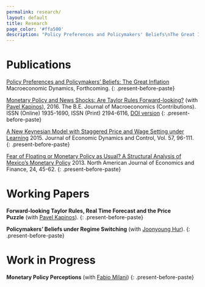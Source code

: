 ```yaml
---
permalink: research/
layout: default
title: Research
page_color: '#ffa500'
description: "Policy Preferences and Policymakers' Beliefs\nThe Great Inflation\nTaylor Rule\nNews Shocks\nFear of Floating\nLearning \nMonetary Policy"
---
```



# Publications

[Policy Preferences and Policymakers’ Beliefs: The Great Inflation](/assets/mdacceptedgbestgi.pdf) Macroeconomic Dynamics, Forthcoming.
{: .present-before-paste}

[Monetary Policy and News Shocks: Are Taylor Rules Forward-looking?](http://papers.ssrn.com/sol3/papers.cfm?abstract_id=2371965) (with [Pavel Kapinos](https://sites.google.com/site/pavelkapinos/)), 2016. The B.E. Journal of Macroeconomics (Contributions). ISSN (Online) 1935-1690, ISSN (Print) 2194-6116,&nbsp;[DOI version](http://www.degruyter.com/view/j/bejm.ahead-of-print/bejm-2014-0161/bejm-2014-0161.xml)
{: .present-before-paste}

[A New Keynesian Model with Staggered Price and Wage Setting under Learning](/assets/gbestjedcrevisionfinal42015.pdf)&nbsp;2015. Journal of Economic Dynamics and Control, Vol. 57, 96-111.
{: .present-before-paste}

[Fear of Floating or Monetary Policy as Usual? A Structural Analysis of Mexico’s Monetary Policy](http://www.sciencedirect.com/science/article/pii/S1062940812000514)&nbsp;2013. North American Journal of Economics and Finance, 24, 45-62.
{: .present-before-paste}

# Working Papers

**Forward-looking Taylor Rules, Real Time Forecast and the Price Puzzle**&nbsp;(with [Pavel Kapinos](https://sites.google.com/site/pavelkapinos/)).
{: .present-before-paste}

**Policymakers’ Beliefs under Regime Switching** (with [Joonyoung Hur](https://sites.google.com/site/joonyhur/)).
{: .present-before-paste}

# Work in Progress

**Monetary Policy Perceptions** (with [Fabio Milani](http://www.socsci.uci.edu/~fmilani/))
{: .present-before-paste}